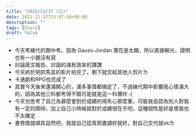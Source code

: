 ```yaml
---
title: "2021/11/17 (三)"
date: 2021-11-17T23:07:10+08:00
description: ""
tags: [Diary]
draft: false
---
```


- 今天考線代的期中考。因為 Gauss-Jordan 實在是太醜，所以直接輸光，證明也有一小題沒有寫
- 討論英文報告，討論的滿有效率的讚讚
- 今天終於把抓馬盃的影片拍完了，剩下就交給其他人剪片ㄌ
- 卡通劇和RPG也完成了
- 其實今天後來還滿開心的，滿多事情都搞定了，不過線代期中影響我心情滿大的，因為其他三科都考得不錯可是就是這一科爆炸 :(
- 今天也思考了自己為甚麼會對於成績的得失心那麼重，可能我自認為別人對我有一定的期待，加上自己小時候就對於成績很在乎吧。這種個性是好是壞我也不太確定
- 書卷獎就順其自然吧，我就自己認真把書讀好就好，對自己交代就okㄌ